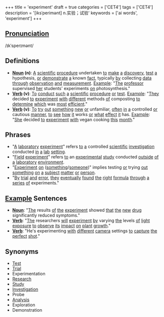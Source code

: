 +++
title = 'experiment'
draft = true
categories = ['CET4']
tags = ['CET4']
description = '[iksˈperimənt] n.实验；试验'
keywords = ['ai words', 'experiment']
+++

## [Pronunciation](/en/post/pronunciation/)
/ɪkˈsperɪmənt/

## Definitions
- **[Noun](/en/post/noun/) (n)**: [A](/en/post/a/) [scientific](/en/post/scientific/) [procedure](/en/post/procedure/) undertaken [to](/en/post/to/) [make](/en/post/make/) [a](/en/post/a/) [discovery](/en/post/discovery/), [test](/en/post/test/) [a](/en/post/a/) hypothesis, [or](/en/post/or/) [demonstrate](/en/post/demonstrate/) [a](/en/post/a/) known [fact](/en/post/fact/), typically [by](/en/post/by/) collecting [data](/en/post/data/) [through](/en/post/through/) [observation](/en/post/observation/) [and](/en/post/and/) [measurement](/en/post/measurement/). [Example](/en/post/example/): "[The](/en/post/the/) [professor](/en/post/professor/) supervised [her](/en/post/her/) students' experiments [on](/en/post/on/) photosynthesis."
- **[Verb](/en/post/verb/) (v)**: [To](/en/post/to/) [conduct](/en/post/conduct/) [such](/en/post/such/) [a](/en/post/a/) [scientific](/en/post/scientific/) [procedure](/en/post/procedure/) [or](/en/post/or/) [test](/en/post/test/). [Example](/en/post/example/): "[They](/en/post/they/) decided [to](/en/post/to/) [experiment](/en/post/experiment/) [with](/en/post/with/) [different](/en/post/different/) methods [of](/en/post/of/) composting [to](/en/post/to/) [determine](/en/post/determine/) [which](/en/post/which/) was [most](/en/post/most/) [efficient](/en/post/efficient/)."
- **[Verb](/en/post/verb/) (v)**: [To](/en/post/to/) [try](/en/post/try/) [out](/en/post/out/) [something](/en/post/something/) [new](/en/post/new/) [or](/en/post/or/) unfamiliar, [often](/en/post/often/) [in](/en/post/in/) [a](/en/post/a/) controlled [or](/en/post/or/) cautious [manner](/en/post/manner/), [to](/en/post/to/) [see](/en/post/see/) [how](/en/post/how/) [it](/en/post/it/) works [or](/en/post/or/) [what](/en/post/what/) [effect](/en/post/effect/) [it](/en/post/it/) has. [Example](/en/post/example/): "[She](/en/post/she/) decided [to](/en/post/to/) [experiment](/en/post/experiment/) [with](/en/post/with/) vegan cooking [this](/en/post/this/) [month](/en/post/month/)."

## Phrases
- "[A](/en/post/a/) [laboratory](/en/post/laboratory/) [experiment](/en/post/experiment/)" refers [to](/en/post/to/) [a](/en/post/a/) controlled [scientific](/en/post/scientific/) [investigation](/en/post/investigation/) conducted [in](/en/post/in/) [a](/en/post/a/) [lab](/en/post/lab/) [setting](/en/post/setting/).
- "[Field](/en/post/field/) [experiment](/en/post/experiment/)" refers [to](/en/post/to/) an [experimental](/en/post/experimental/) [study](/en/post/study/) conducted [outside](/en/post/outside/) [of](/en/post/of/) [a](/en/post/a/) [laboratory](/en/post/laboratory/) [environment](/en/post/environment/).
- "[Experiment](/en/post/experiment/) [on](/en/post/on/) ([something](/en/post/something/)/[someone](/en/post/someone/))" implies testing [or](/en/post/or/) trying [out](/en/post/out/) [something](/en/post/something/) [on](/en/post/on/) [a](/en/post/a/) [subject](/en/post/subject/) [matter](/en/post/matter/) [or](/en/post/or/) [person](/en/post/person/).
- "[By](/en/post/by/) [trial](/en/post/trial/) [and](/en/post/and/) [error](/en/post/error/), [they](/en/post/they/) [eventually](/en/post/eventually/) [found](/en/post/found/) [the](/en/post/the/) [right](/en/post/right/) [formula](/en/post/formula/) [through](/en/post/through/) [a](/en/post/a/) [series](/en/post/series/) [of](/en/post/of/) experiments."

## [Example](/en/post/example/) Sentences
- **[Noun](/en/post/noun/)**: "[The](/en/post/the/) results [of](/en/post/of/) [the](/en/post/the/) [experiment](/en/post/experiment/) showed [that](/en/post/that/) [the](/en/post/the/) [new](/en/post/new/) [drug](/en/post/drug/) significantly reduced symptoms."
- **[Verb](/en/post/verb/)**: "[The](/en/post/the/) researchers [will](/en/post/will/) [experiment](/en/post/experiment/) [by](/en/post/by/) varying [the](/en/post/the/) levels [of](/en/post/of/) [light](/en/post/light/) [exposure](/en/post/exposure/) [to](/en/post/to/) [observe](/en/post/observe/) [its](/en/post/its/) [impact](/en/post/impact/) [on](/en/post/on/) [plant](/en/post/plant/) [growth](/en/post/growth/)."
- **[Verb](/en/post/verb/)**: "He's experimenting [with](/en/post/with/) [different](/en/post/different/) [camera](/en/post/camera/) settings [to](/en/post/to/) [capture](/en/post/capture/) [the](/en/post/the/) [perfect](/en/post/perfect/) [shot](/en/post/shot/)."

## Synonyms
- [Test](/en/post/test/)
- [Trial](/en/post/trial/)
- Experimentation
- [Research](/en/post/research/)
- [Study](/en/post/study/)
- [Investigation](/en/post/investigation/)
- Probe
- [Analysis](/en/post/analysis/)
- Exploration
- Demonstration
